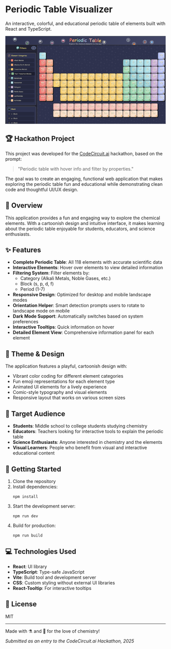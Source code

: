 # Periodic Table Visualizer

An interactive, colorful, and educational periodic table of elements built with React and TypeScript.

![Periodic Table Visualizer](./public/periodic-table-visualizer.png)

## 🏆 Hackathon Project

This project was developed for the [CodeCircuit.ai](https://www.codecircuit.ai/) hackathon, based on the prompt:

> "Periodic table with hover info and filter by properties."

The goal was to create an engaging, functional web application that makes exploring the periodic table fun and educational while demonstrating clean code and thoughtful UI/UX design.

## 🧪 Overview

This application provides a fun and engaging way to explore the chemical elements. With a cartoonish design and intuitive interface, it makes learning about the periodic table enjoyable for students, educators, and science enthusiasts.

## ✨ Features

- **Complete Periodic Table**: All 118 elements with accurate scientific data
- **Interactive Elements**: Hover over elements to view detailed information
- **Filtering System**: Filter elements by:
  - Category (Alkali Metals, Noble Gases, etc.)
  - Block (s, p, d, f)
  - Period (1-7)
- **Responsive Design**: Optimized for desktop and mobile landscape modes
- **Orientation Helper**: Smart detection prompts users to rotate to landscape mode on mobile
- **Dark Mode Support**: Automatically switches based on system preferences
- **Interactive Tooltips**: Quick information on hover
- **Detailed Element View**: Comprehensive information panel for each element

## 🎨 Theme & Design

The application features a playful, cartoonish design with:
- Vibrant color coding for different element categories
- Fun emoji representations for each element type
- Animated UI elements for a lively experience
- Comic-style typography and visual elements
- Responsive layout that works on various screen sizes

## 👥 Target Audience

- **Students**: Middle school to college students studying chemistry
- **Educators**: Teachers looking for interactive tools to explain the periodic table
- **Science Enthusiasts**: Anyone interested in chemistry and the elements
- **Visual Learners**: People who benefit from visual and interactive educational content

## 🚀 Getting Started

1. Clone the repository
2. Install dependencies:
   ```
   npm install
   ```
3. Start the development server:
   ```
   npm run dev
   ```
4. Build for production:
   ```
   npm run build
   ```

## 💻 Technologies Used

- **React**: UI library
- **TypeScript**: Type-safe JavaScript
- **Vite**: Build tool and development server
- **CSS**: Custom styling without external UI libraries
- **React-Tooltip**: For interactive tooltips

## 📝 License

MIT

---

Made with ⚗️ and 🔬 for the love of chemistry!

*Submitted as an entry to the CodeCircuit.ai Hackathon, 2025*
